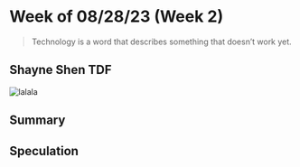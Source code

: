 # Week of 08/28/23 (Week 2)
> Technology is a word that describes something that doesn’t work yet.
## Shayne Shen TDF

![lalala](20230822_MDesOrientation_AVL_0403.jpg)

## Summary

## Speculation
